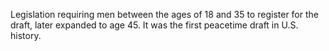 Legislation requiring men between the ages of 18 and 35 to register for the draft, later expanded to age 45. It was the first peacetime draft in U.S. history.